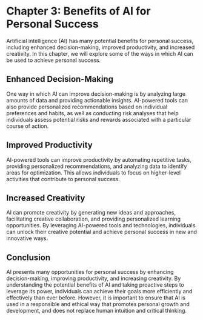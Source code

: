 Chapter 3: Benefits of AI for Personal Success
==============================================

Artificial intelligence (AI) has many potential benefits for personal success, including enhanced decision-making, improved productivity, and increased creativity. In this chapter, we will explore some of the ways in which AI can be used to achieve personal success.

Enhanced Decision-Making
------------------------

One way in which AI can improve decision-making is by analyzing large amounts of data and providing actionable insights. AI-powered tools can also provide personalized recommendations based on individual preferences and habits, as well as conducting risk analyses that help individuals assess potential risks and rewards associated with a particular course of action.

Improved Productivity
---------------------

AI-powered tools can improve productivity by automating repetitive tasks, providing personalized recommendations, and analyzing data to identify areas for optimization. This allows individuals to focus on higher-level activities that contribute to personal success.

Increased Creativity
--------------------

AI can promote creativity by generating new ideas and approaches, facilitating creative collaboration, and providing personalized learning opportunities. By leveraging AI-powered tools and technologies, individuals can unlock their creative potential and achieve personal success in new and innovative ways.

Conclusion
----------

AI presents many opportunities for personal success by enhancing decision-making, improving productivity, and increasing creativity. By understanding the potential benefits of AI and taking proactive steps to leverage its power, individuals can achieve their goals more efficiently and effectively than ever before. However, it is important to ensure that AI is used in a responsible and ethical way that promotes personal growth and development, and does not replace human intuition and critical thinking.
